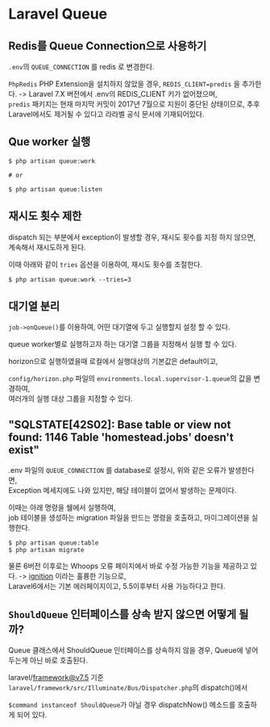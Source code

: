 # Laravel Queue

## Redis를 Queue Connection으로 사용하기

`.env`의 `QUEUE_CONNECTION` 를 redis 로 변경한다.

`PhpRedis` PHP Extension을 설치하지 않았을 경우,
`REDIS_CLIENT=predis` 을 추가한다.
-> Laravel 7.X 버전에서 .env의 REDIS_CLIENT 키가 없어졌으며,<br/>
`predis` 패키지는 현재 마지막 커밋이 2017년 7월으로 지원이 중단된 상태이므로, 추후 Laravel에서도 제거될 수 있다고 라라벨 공식 문서에 기재되어있다. 


## Que worker 실행
```shell
$ php artisan queue:work

# or

$ php artisan queue:listen
```

## 재시도 횟수 제한

dispatch 되는 부분에서 exception이 발생할 경우, 재시도 횟수를 지정 하지 않으면,
계속해서 재시도하게 된다.

이때 아래와 같이 `tries` 옵션을 이용하여, 재시도 횟수를 조절한다.

```shell
$ php artisan queue:work --tries=3
```

## 대기열 분리

`job->onQueue()`를 이용하여, 어떤 대기열에 두고 실행할지 설정 할 수 있다.

queue worker별로 실행하고자 하는 대기열 그룹을 지정해서 실행 할 수 있다. 

horizon으로 실행하였을때 로컬에서 실행대상의 기본값은 default이고,

`config/horizon.php` 파일의 `environments.local.supervisor-1.queue`의 값을 변경하여,<br/>
여러개의 실행 대상 그룹을 지정할 수 있다. 


## "SQLSTATE[42S02]: Base table or view not found: 1146 Table 'homestead.jobs' doesn't exist"

.env 파일의 `QUEUE_CONNECTION` 를 database로 설정시, 위와 같은 오류가 발생한다면,<br/>
Exception 메세지에도 나와 있지만, 해당 테이블이 없어서 발생하는 문제이다.

이때는 아래 명령을 쉘에서 실행하여,<br/>
job 테이블을 생성하는 migration 파일을 만드는 명령을 호출하고, 마이그레이션을 실행한다.

```shell
$ php artisan queue:table
$ php artisan migrate
```

물론 6버전 이후로는 Whoops 오류 페이지에서 바로 수정 가능한 기능을 제공하고 있다. 
-> [ignition](https://github.com/facade/ignition) 이라는 훌륭한 기능으로,<br/>
Laravel6에서는 기본 에러페이지이고, 5.5이후부터 사용 가능하다고 한다.

## `ShouldQueue` 인터페이스를 상속 받지 않으면 어떻게 될까?

Queue 클래스에서 ShouldQueue 인터페이스를 상속하지 않을 경우,
Queue에 넣어두는게 아닌 바로 호출된다. 

laravel/framework@v7.5 기준 `laravel/framework/src/Illuminate/Bus/Dispatcher.php`의 dispatch()에서

`$command instanceof ShouldQueue`가 아닐 경우 dispatchNow() 메소드를 호출하게 되어 있다.
